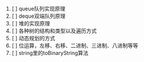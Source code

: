 1. [ ] queue队列实现原理
2. [ ] deque双端队列原理
3. [ ] 堆的实现原理
4. [ ] 各种树的结构和类型以及遍历方式
5. [ ] 动态规划的方式
6. [ ] 位运算，左移、右移、二进制、三进制、八进制等等
7. [ ] string里的toBinaryString算法
